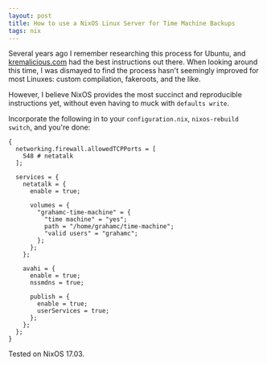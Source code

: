 ```yaml
---
layout: post
title: How to use a NixOS Linux Server for Time Machine Backups
tags: nix
---
```


Several years ago I remember researching this process for Ubuntu, and
[kremalicious.com](https://kremalicious.com/ubuntu-as-mac-file-server-and-time-machine-volume/)
had the best instructions out there. When looking around this time, I
was dismayed to find the process hasn't seemingly improved for most
Linuxes: custom compilation, fakeroots, and the like.

However, I believe NixOS provides the most succinct and reproducible
instructions yet, without even having to muck with `defaults write`.

Incorporate the following in to your `configuration.nix`,
`nixos-rebuild switch`, and you're done:

    {
      networking.firewall.allowedTCPPorts = [
        548 # netatalk
      ];

      services = {
        netatalk = {
          enable = true;

          volumes = {
            "grahamc-time-machine" = {
              "time machine" = "yes";
              path = "/home/grahamc/time-machine";
              "valid users" = "grahamc";
            };
          };
        };

        avahi = {
          enable = true;
          nssmdns = true;

          publish = {
            enable = true;
            userServices = true;
          };
        };
      };
    }

Tested on NixOS 17.03.
